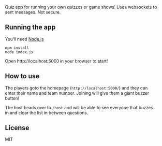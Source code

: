 
Quiz app for running your own quizzes or game shows! Uses websockets to sent messages. Not secure.

## Running the app

You'll need [Node.js](https://nodejs.org) 

```
npm install
node index.js
```

Open http://localhost:5000 in your browser to start!

## How to use

The players goto the homepage (`http://localhost:5000/`) and they can enter their name and team
number. Joining will give them a giant buzzer button!

The host heads over to `/host` and will be able to see everyone that buzzes in and clear the list
in between questions.


## License

MIT


